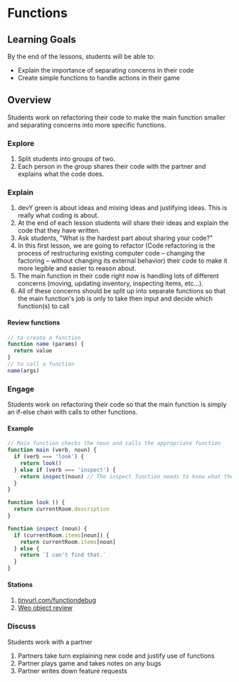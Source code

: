 # Functions
## Learning Goals
By the end of the lessons, students will be able to:
- Explain the importance of separating concerns in their code
- Create simple functions to handle actions in their game

## Overview
Students work on refactoring their code to make the main function smaller and separating concerns into more specific functions.

### Explore
1. Split students into groups of two.
2. Each person in the group shares their code with the partner and explains what the code does.

### Explain
1. devY green is about ideas and mixing ideas and justifying ideas. This is really what coding is about.
2. At the end of each lesson students will share their ideas and explain the code that they have written.
3. Ask students, "What is the hardest part about sharing your code?"
4. In this first lesson, we are going to refactor (Code refactoring is the process of restructuring existing computer code – changing the factoring – without changing its external behavior) their code to make it more legible and easier to reason about.
5. The main function in their code right now is handling lots of different concerns (moving, updating inventory, inspecting items, etc...).
6. All of these concerns should be split up into separate functions so that the main function's job is only to take then input and decide which function(s) to call

#### Review functions

```js
// to create a function
function name (params) {
  return value
}
// to call a function
name(args)
```

### Engage
Students work on refactoring their code so that the main function is simply an if-else chain with calls to other functions.

#### Example

```js
// Main function checks the noun and calls the appropriate function
function main (verb, noun) {
  if (verb === 'look') {
    return look()
  } else if (verb === 'inspect') {
    return inspect(noun) // The inspect function needs to know what the noun is
  }
}

function look () {
  return currentRoom.description
}

function inspect (noun) {
  if (currentRoom.items[noun]) {
    return currentRoom.items[noun]
  } else {
    return `I can't find that.`
  }
}
```

#### Stations
1. [tinyurl.com/functiondebug](tinyurl.com/functiondebug)
2. [Weo object review](https://www.weo.io/activity/56e1d10d4e895e0b0005c8c0/public/preview/)

### Discuss
Students work with a partner
1. Partners take turn explaining new code and justify use of functions
2. Partner plays game and takes notes on any bugs
3. Partner writes down feature requests
